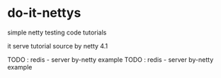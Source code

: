 # do-it-nettys
simple netty testing code tutorials

it serve tutorial source by netty 4.1

TODO : redis - server by-netty example
TODO : redis - server by-netty example

